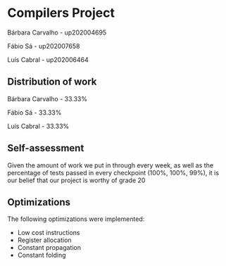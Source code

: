 # Compilers Project

Bárbara Carvalho - up202004695

Fábio Sá - up202007658

Luís Cabral - up202006464

## Distribution of work

Bárbara Carvalho - 33.33%

Fábio Sá - 33.33%

Luís Cabral - 33.33%

## Self-assessment

Given the amount of work we put in through every week, as well as the percentage of tests passed in every checkpoint (100%, 100%, 99%), it is our belief that our project is worthy of grade 20

## Optimizations

The following optimizations were implemented:
- Low cost instructions
- Register allocation
- Constant propagation
- Constant folding

